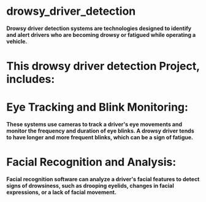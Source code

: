 # drowsy_driver_detection
**Drowsy driver detection systems are technologies designed to identify and alert drivers who are becoming drowsy or fatigued while operating a vehicle.**

# This drowsy driver detection Project, includes:

# Eye Tracking and Blink Monitoring: 
**These systems use cameras to track a driver's eye movements and monitor the frequency and duration of eye blinks. A drowsy driver tends to have longer and more frequent blinks, which can be a sign of fatigue.**

# Facial Recognition and Analysis: 
**Facial recognition software can analyze a driver's facial features to detect signs of drowsiness, such as drooping eyelids, changes in facial expressions, or a lack of facial movement.**

